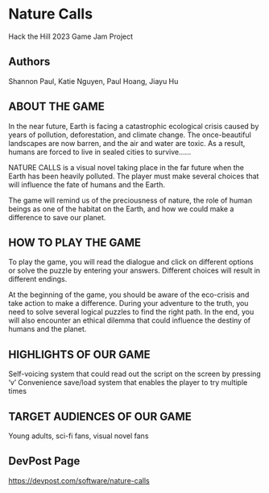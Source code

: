 # Nature Calls
Hack the Hill 2023 Game Jam Project

## Authors
Shannon Paul, Katie Nguyen, Paul Hoang, Jiayu Hu

## ABOUT THE GAME

In the near future, Earth is facing a catastrophic ecological crisis caused by years of pollution, deforestation, and climate change. The once-beautiful landscapes are now barren, and the air and water are toxic. As a result, humans are forced to live in sealed cities to survive……

NATURE CALLS is a visual novel taking place in the far future when the Earth has been heavily polluted. The player must make several choices that will influence the fate of humans and the Earth.

The game will remind us of the preciousness of nature, the role of human beings as one of the habitat on the Earth, and how we could make a difference to save our planet.

## HOW TO PLAY THE GAME

To play the game, you will read the dialogue and click on different options or solve the puzzle by entering your answers. Different choices will result in different endings. 

At the beginning of the game, you should be aware of the eco-crisis and take action to make a difference.
During your adventure to the truth, you need to solve several logical puzzles to find the right path.
In the end, you will also encounter an ethical dilemma that could influence the destiny of humans and the planet.

## HIGHLIGHTS OF OUR GAME

Self-voicing system that could read out the script on the screen by pressing ‘v’
Convenience save/load system that enables the player to try multiple times

## TARGET AUDIENCES OF OUR GAME

Young adults, sci-fi fans, visual novel fans

## DevPost Page
https://devpost.com/software/nature-calls
